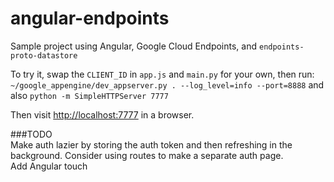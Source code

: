 angular-endpoints
=================

Sample project using Angular, Google Cloud Endpoints, and `endpoints-proto-datastore`

To try it, swap the `CLIENT_ID` in `app.js` and `main.py` for your own, then run:
```~/google_appengine/dev_appserver.py . --log_level=info --port=8888```
and also
```python -m SimpleHTTPServer 7777```

Then visit [http://localhost:7777](http://localhost:7777) in a browser.

###TODO  
Make auth lazier by storing the auth token and then refreshing in the background. Consider using routes to make a separate auth page.  
Add Angular touch
